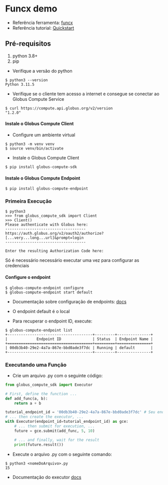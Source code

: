 # Funcx demo

- Referência ferramenta: [funcx](https://funcx.org/) 
- Referência tutorial: [Quickstart](https://funcx.readthedocs.io/en/latest/quickstart.html) 

## Pré-requisitos
1. python 3.8+ 
2. pip

- Verifique a versão do python
```console
$ python3 --version
Python 3.11.5
```

- Verifique se o cliente tem acesso a internet e consegue se conectar ao Globus Compute Service
```console
$ curl https://compute.api.globus.org/v2/version
"1.2.0"
```

#### Instale o Globus Compute Client

- Configure um ambiente virtual
```console
$ python3 -m venv venv
$ source venv/bin/activate
```

- Instale o Globus Compute Client
```console
$ pip install globus-compute-sdk
```

#### Instale o Globus Compute Endpoint
```console
$ pip install globus-compute-endpoint
```

### Primeira Execução
```console
$ python3
>>> from globus_compute_sdk import Client
>>> Client()
Please authenticate with Globus here:
------------------------------------
https://auth.globus.org/v2/oauth2/authorize?[...very...long...url]&prompt=login
------------------------------------

Enter the resulting Authorization Code here:
```
Só é necessário necessário executar uma vez para configurar as credenciais


#### Configure o endpoint
```console
$ globus-compute-endpoint configure
$ globus-compute-endpoint start default
```
- Documentação sobre configuração de endpoints: [docs](https://funcx.readthedocs.io/en/latest/endpoints.html) 

- O endpoint default é o local
- Para recuperar o endpoint ID, execute:

```console
$ globus-compute-endpoint list
+--------------------------------------+---------+---------------+
|             Endpoint ID              | Status  | Endpoint Name |
+======================================+=========+===============+
| 00db3b40-29e2-4a7a-867e-bbd0ade3f7dc | Running | default       |
+--------------------------------------+---------+---------------+
```


### Executando uma Função
- Crie um arquivo .py com o seguinte código:

```python
from globus_compute_sdk import Executor

# First, define the function ...
def add_func(a, b):
    return a + b

tutorial_endpoint_id = '00db3b40-29e2-4a7a-867e-bbd0ade3f7dc' # Seu endpoint ID default
# ... then create the executor, ...
with Executor(endpoint_id=tutorial_endpoint_id) as gce:
    # ... then submit for execution, ...
    future = gce.submit(add_func, 5, 10)

    # ... and finally, wait for the result
    print(future.result())
```

- Execute o arquivo .py com o seguinte comando:
```console
$ python3 <nomeDoArquivo>.py
15
```

- Documentação do executor [docs](https://funcx.readthedocs.io/en/latest/executor.html)
